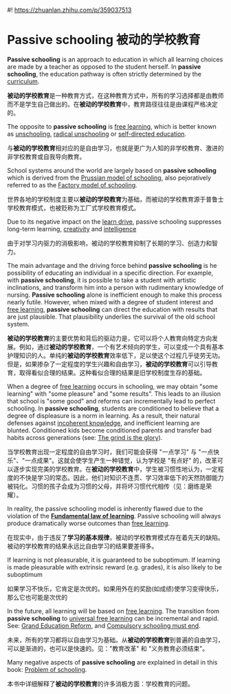 #! https://zhuanlan.zhihu.com/p/359037513
# Passive schooling 被动的学校教育

**Passive schooling** is an approach to education in which all learning choices are made by a teacher as opposed to the student herself. In **passive schooling**, the education pathway is often strictly determined by the [curriculum](https://supermemo.guru/wiki/Curriculum).

**被动的学校教育**是一种教育方式，在这种教育方式中，所有的学习选择都是由教师而不是学生自己做出的。在**被动的学校教育**中，教育路径往往是由课程严格决定的。

The opposite to **passive schooling** is [free learning](https://supermemo.guru/wiki/Free_learning), which is better known as [unschooling](https://supermemo.guru/wiki/Unschooling), [radical unschooling](https://supermemo.guru/wiki/Radical_unschooling) or [self-directed education](https://supermemo.guru/wiki/Self-directed_education).

与**被动的学校教育**相对应的是自由学习，也就是更广为人知的非学校教育、激进的非学校教育或自我导向教育。

School systems around the world are largely based on **passive schooling** which is derived from the [Prussian model of schooling](https://supermemo.guru/wiki/Prussian_model_of_schooling), also pejoratively referred to as the [Factory model of schooling](https://supermemo.guru/wiki/Factory_model_of_schooling).

世界各地的学校制度主要以**被动的学校教育**为基础，而被动的学校教育源于普鲁士学校教育模式，也被贬称为工厂式学校教育模式。

Due to its negative impact on the [learn drive](https://supermemo.guru/wiki/Learn_drive), passive schooling suppresses long-term learning, [creativity](https://supermemo.guru/wiki/Creativity) and [intelligence](https://supermemo.guru/wiki/Intelligence)

由于对学习内驱力的消极影响，被动的学校教育抑制了长期的学习、创造力和智力。

The main advantage and the driving force behind **passive schooling** is he possibility of educating an individual in a specific direction. For example, with **passive schooling**, it is possible to take a student with artistic inclinations, and transform him into a person with rudimentary knowledge of nursing. **Passive schooling** alone is inefficient enough to make this process nearly futile. However, when mixed with a degree of student interest and [free learning](https://supermemo.guru/wiki/Free_learning), **passive schooling** can direct the education with results that are just plausible. That plausibility underlies the survival of the old school system.

**被动的学校教育**的主要优势和背后的驱动力是，它可以将个人教育向特定方向发展。例如，通过**被动的学校教育**，一个有艺术倾向的学生，可以变成一个具有基本护理知识的人。单纯的**被动的学校教育**效率低下，足以使这个过程几乎徒劳无功。但是，如果掺杂了一定程度的学生兴趣和自由学习，**被动的学校教育**可以引导教育，取得看似合理的结果。这种看似合理的结果是旧学校制度生存的基础。

When a degree of [free learning](https://supermemo.guru/wiki/Free_learning) occurs in schooling, we may obtain "some learning" with "some pleasure" and "some results". This leads to an illusion that school is "some good" and reforms can incrementally lead to perfect schooling. In **passive schooling**, students are conditioned to believe that a degree of displeasure is a norm in learning. As a result, their natural defenses against [incoherent knowledge](https://supermemo.guru/wiki/Coherence), and inefficient learning are blunted. Conditioned kids become conditioned parents and transfer bad habits across generations (see: [The grind is the glory](https://supermemo.guru/wiki/The_grind_is_the_glory)).

当学校教育出现一定程度的自由学习时，我们可能会获得 "一点学习" 与 "一点快乐"、"一点成果"。这就会使学生产生一种错觉，认为学校是 "有点好" 的，改革可以逐步实现完美的学校教育。在**被动的学校教育**中，学生被习惯性地认为，一定程度的不快是学习的常态。因此，他们对知识不连贯、学习效率低下的天然防御能力被钝化。习惯的孩子会成为习惯的父母，并将坏习惯代代相传（见：磨练是荣耀）。

In reality, the passive schooling model is inherently flawed due to the violation of the **[Fundamental law of learning](https://supermemo.guru/wiki/Fundamental_law_of_learning)**. Passive schooling will always produce dramatically worse outcomes than [free learning](https://supermemo.guru/wiki/Free_learning).

在现实中，由于违反了**学习的基本规律**，被动的学校教育模式存在着先天的缺陷。被动的学校教育的结果永远比自由学习的结果要差得多。

If learning is not pleasurable, it is guaranteed to be suboptimum. If learning is made pleasurable with extrinsic reward (e.g. grades), it is also likely to be suboptimum

如果学习不快乐，它肯定是次优的。如果用外在的奖励(如成绩)使学习变得快乐，那么它也可能是次优的

In the future, all learning will be based on [free learning](https://supermemo.guru/wiki/Free_learning). The transition from **passive schooling** to [universal free learning](https://supermemo.guru/wiki/Free_learning) can be incremental and rapid. See: [Grand Education Reform](https://supermemo.guru/wiki/Grand_Education_Reform), and [Compulsory schooling must end](https://supermemo.guru/wiki/Compulsory_schooling_must_end).

未来，所有的学习都将以自由学习为基础。从**被动的学校教育**到普遍的自由学习，可以是渐进的，也可以是快速的。见："教育改革" 和 "义务教育必须结束"。

Many negative aspects of **passive schooling** are explained in detail in this book: [Problem of schooling](https://supermemo.guru/wiki/Problem_of_schooling).

本书中详细解释了**被动的学校教育**的许多消极方面：学校教育的问题。